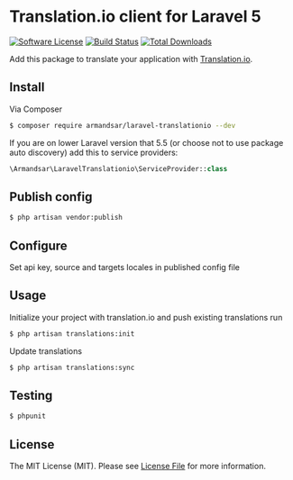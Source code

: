 # Translation.io client for Laravel 5

[![Software License](https://img.shields.io/badge/license-MIT-brightgreen.svg?style=flat-square)](LICENSE.md)
[![Build Status](https://img.shields.io/travis/armandsar/laravel-translationio/master.svg?style=flat-square)](https://travis-ci.org/armandsar/laravel-translationio)
[![Total Downloads](https://img.shields.io/packagist/dt/armandsar/laravel-translationio.svg?style=flat-square)](https://packagist.org/packages/armandsar/laravel-translationio)

Add this package to translate your application with [Translation.io](http://translation.io).

## Install

Via Composer

``` bash
$ composer require armandsar/laravel-translationio --dev
```

If you are on lower Laravel version that 5.5 
(or choose not to use package auto discovery) add this to service providers:

```php
\Armandsar\LaravelTranslationio\ServiceProvider::class
```

## Publish config

``` bash
$ php artisan vendor:publish
```

## Configure

Set api key, source and targets locales in published config file 

## Usage

Initialize your project with translation.io and push existing translations run 

``` bash
$ php artisan translations:init
```

Update translations 

``` bash
$ php artisan translations:sync
```

## Testing

``` bash
$ phpunit
```

## License

The MIT License (MIT). Please see [License File](LICENSE.md) for more information.